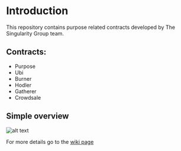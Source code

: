 # Introduction

This repository contains purpose related contracts developed by The Singularity Group team.

## Contracts:

* Purpose
* Ubi
* Burner
* Hodler
* Gatherer
* Crowdsale

## Simple overview

![alt text](https://lh4.googleusercontent.com/jKbX7wFp4rIx754xZuIlCOM_bWVU7rzSfhDrFsXbvHmnxdqbTQRSS3EtoazFVnv5_xjZcp3Zs4oSaU7ZM-ky=w1920-h949-rw "Flow waves hand")

For more details go to the [wiki page](https://github.com/nionis/purpose/wiki)
